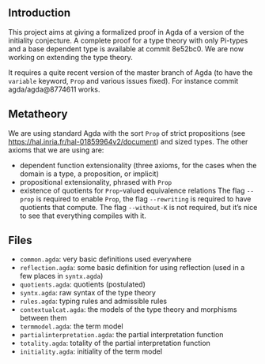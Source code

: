 Introduction
------------

This project aims at giving a formalized proof in Agda of a version of the initiality conjecture. A
complete proof for a type theory with only Pi-types and a base dependent type is available at commit
8e52bc0. We are now working on extending the type theory.

It requires a quite recent version of the master branch of Agda (to have the `variable` keyword,
`Prop` and various issues fixed). For instance commit agda/agda@8774611 works.

Metatheory
----------

We are using standard Agda with the sort `Prop` of strict propositions
(see https://hal.inria.fr/hal-01859964v2/document) and sized types.
The other axioms that we are using are:
- dependent function extensionality (three axioms, for the cases when the domain is a type, a
  proposition, or implicit)
- propositional extensionality, phrased with `Prop`
- existence of quotients for `Prop`-valued equivalence relations
The flag `--prop` is required to enable `Prop`, the flag `--rewriting` is required to have quotients
that compute. The flag `--without-K` is not required, but it’s nice to see that everything compiles
with it.

Files
-----

- `common.agda`: very basic definitions used everywhere
- `reflection.agda`: some basic definition for using reflection (used in a few places in `syntx.agda`)
- `quotients.agda`: quotients (postulated)
- `syntx.agda`: raw syntax of the type theory
- `rules.agda`: typing rules and admissible rules
- `contextualcat.agda`: the models of the type theory and morphisms between them
- `termmodel.agda`: the term model
- `partialinterpretation.agda`: the partial interpretation function
- `totality.agda`: totality of the partial interpretation function
- `initiality.agda`: initiality of the term model
